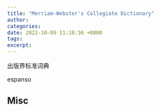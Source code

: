 ```yaml
---
title: "Merriam-Webster's Collegiate Dictionary"
author: 
categories: 
date: 2022-10-09 11:18:36 +0800
tags: 
excerpt: 
---
```





出版界标准词典



espanso






## Misc



